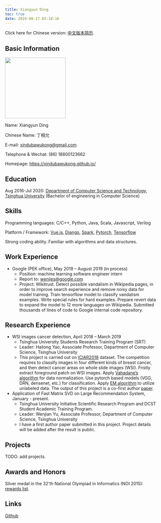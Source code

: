 ```yaml
---
title: Xiangyun Ding
toc: true
date: 2019-08-17 02:18:16
---
```


Click here for Chinese version: <a href="https://xindubawukong.github.io/resume-zh/">中文版本简历</a>.

## Basic Information

<img src="https://i.postimg.cc/PqfYBbsV/Wechat-IMG14.jpg" height=200>

Name: Xiangyun Ding

Chinese Name: 丁相允

E-mail: xindubawukong@gmail.com

Telephone & Wechat: (86) 18800123662

Homepage: https://xindubawukong.github.io/

## Education

Aug 2016-Jul 2020: <a href="http://www.cs.tsinghua.edu.cn/">Department of Computer Science and Technology, Tsinghua University</a> (Bachelor of engineering in Computer Science)

## Skills

Programming languages: C/C++, Python, Java, Scala, Javascript, Verilog

Platform / Framework: <a href="https://vuejs.org/">Vue.js</a>, <a href="https://www.djangoproject.com/">Django</a>, <a href="https://spark.apache.org/">Spark</a>, <a href="https://pytorch.org/">Pytorch</a>, <a href="https://www.tensorflow.org/">Tensorflow</a>

Strong coding ability. Familiar with algorithms and data structures.

## Work Experience

- Google (PEK office), May 2019 – August 2019 (in process)
    - Position: machine learning software engineer intern
    - Report to: wenjies@google.com
    - Project: Wikitrust. Detect possible vandalism in Wikipedia pages, in order to improve search experience and remove noisy data for model training. Train tensorflow model to classify vandalism examples. Write special rules for hard examples. Prepare revert data to expand the model to 12 more languages on Wikipedia. Submitted thousands of lines of code to Google internal code repository.

## Research Experience

- WSI images cancer detection, April 2018 – March 2019
    - Tsinghua University Students Research Training Program (SRT)
    - Leader: Hailong Yao, Associate Professor, Department of Computer Science, Tsinghua University
    - This project is carried out on <a href="https://iciar2018-challenge.grand-challenge.org/">ICIAR2018</a> dataset. The competition requires to classify images in four different kinds of breast cancer, and then detect cancer areas on whole slide images (WSI). Fristly extract foreground patch on WSI images. Apply <a href="https://ieeexplore.ieee.org/abstract/document/7460968">Vahadane’s algorithm</a> for data normalization. Use pytorch based models (VGG, DRN, densenet, etc.) for classification. Apply <a href="https://en.wikipedia.org/wiki/Expectation%E2%80%93maximization_algorithm">EM algorithm</a> to utilize unlabeled data. The output of this project is a co-first author <a href="https://arxiv.org/abs/1907.01696">paper</a>.
- Application of Fast Matrix SVD on Large Recommendation System, January - present.
    - Tsinghua University Initiative Scientific Research Program and DCST Student Academic Training Program.
    - Leader: Wenjian Yu, Associate Professor, Department of Computer Science, Tsinghua University
    - I have a first author paper submitted in this project. Project details will be added after the result is public.

## Projects

TODO: add projects.

## Awards and Honors

Silver medal in the 32'th National Olympiad in Informatics (NOI 2015): <a href="http://www.noi.cn/RequireFile.do?fid=GDBMTjQT&attach=n">rewards list</a>.

## Links

<a href="https://github.com/xindubawukong">Github</a>